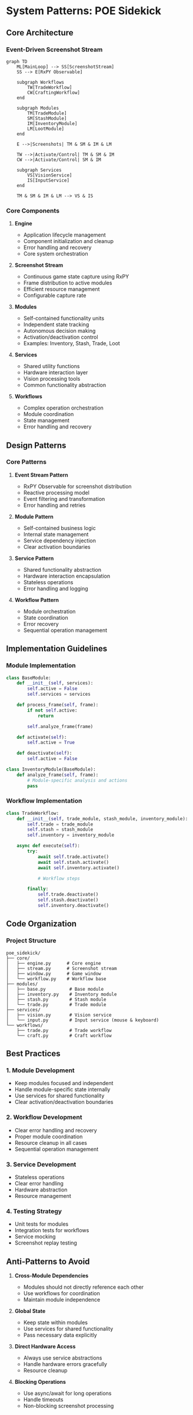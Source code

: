 # System Patterns: POE Sidekick

## Core Architecture

### Event-Driven Screenshot Stream

```mermaid
graph TD
    ML[MainLoop] --> SS[ScreenshotStream]
    SS --> E[RxPY Observable]

    subgraph Workflows
        TW[TradeWorkflow]
        CW[CraftingWorkflow]
    end

    subgraph Modules
        TM[TradeModule]
        SM[StashModule]
        IM[InventoryModule]
        LM[LootModule]
    end

    E -->|Screenshots| TM & SM & IM & LM

    TW -->|Activate/Control| TM & SM & IM
    CW -->|Activate/Control| SM & IM

    subgraph Services
        VS[VisionService]
        IS[InputService]
    end

    TM & SM & IM & LM --> VS & IS
```

### Core Components

1. **Engine**

   - Application lifecycle management
   - Component initialization and cleanup
   - Error handling and recovery
   - Core system orchestration

2. **Screenshot Stream**

   - Continuous game state capture using RxPY
   - Frame distribution to active modules
   - Efficient resource management
   - Configurable capture rate

3. **Modules**

   - Self-contained functionality units
   - Independent state tracking
   - Autonomous decision making
   - Activation/deactivation control
   - Examples: Inventory, Stash, Trade, Loot

4. **Services**

   - Shared utility functions
   - Hardware interaction layer
   - Vision processing tools
   - Common functionality abstraction

5. **Workflows**
   - Complex operation orchestration
   - Module coordination
   - State management
   - Error handling and recovery

## Design Patterns

### Core Patterns

1. **Event Stream Pattern**

   - RxPY Observable for screenshot distribution
   - Reactive processing model
   - Event filtering and transformation
   - Error handling and retries

2. **Module Pattern**

   - Self-contained business logic
   - Internal state management
   - Service dependency injection
   - Clear activation boundaries

3. **Service Pattern**

   - Shared functionality abstraction
   - Hardware interaction encapsulation
   - Stateless operations
   - Error handling and logging

4. **Workflow Pattern**
   - Module orchestration
   - State coordination
   - Error recovery
   - Sequential operation management

## Implementation Guidelines

### Module Implementation

```python
class BaseModule:
    def __init__(self, services):
        self.active = False
        self.services = services

    def process_frame(self, frame):
        if not self.active:
            return

        self.analyze_frame(frame)

    def activate(self):
        self.active = True

    def deactivate(self):
        self.active = False

class InventoryModule(BaseModule):
    def analyze_frame(self, frame):
        # Module-specific analysis and actions
        pass
```

### Workflow Implementation

```python
class TradeWorkflow:
    def __init__(self, trade_module, stash_module, inventory_module):
        self.trade = trade_module
        self.stash = stash_module
        self.inventory = inventory_module

    async def execute(self):
        try:
            await self.trade.activate()
            await self.stash.activate()
            await self.inventory.activate()

            # Workflow steps

        finally:
            self.trade.deactivate()
            self.stash.deactivate()
            self.inventory.deactivate()
```

## Code Organization

### Project Structure

```
poe_sidekick/
├── core/
│   ├── engine.py      # Core engine
│   ├── stream.py      # Screenshot stream
│   ├── window.py      # Game window
│   └── workflow.py    # Workflow base
├── modules/
│   ├── base.py         # Base module
│   ├── inventory.py    # Inventory module
│   ├── stash.py        # Stash module
│   └── trade.py        # Trade module
├── services/
│   ├── vision.py       # Vision service
│   └── input.py        # Input service (mouse & keyboard)
└── workflows/
    ├── trade.py        # Trade workflow
    └── craft.py        # Craft workflow
```

## Best Practices

### 1. Module Development

- Keep modules focused and independent
- Handle module-specific state internally
- Use services for shared functionality
- Clear activation/deactivation boundaries

### 2. Workflow Development

- Clear error handling and recovery
- Proper module coordination
- Resource cleanup in all cases
- Sequential operation management

### 3. Service Development

- Stateless operations
- Clear error handling
- Hardware abstraction
- Resource management

### 4. Testing Strategy

- Unit tests for modules
- Integration tests for workflows
- Service mocking
- Screenshot replay testing

## Anti-Patterns to Avoid

1. **Cross-Module Dependencies**

   - Modules should not directly reference each other
   - Use workflows for coordination
   - Maintain module independence

2. **Global State**

   - Keep state within modules
   - Use services for shared functionality
   - Pass necessary data explicitly

3. **Direct Hardware Access**

   - Always use service abstractions
   - Handle hardware errors gracefully
   - Resource cleanup

4. **Blocking Operations**
   - Use async/await for long operations
   - Handle timeouts
   - Non-blocking screenshot processing
